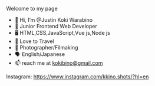 Welcome to my page

- 👤 Hi, I’m @Justin Koki Warabino
- 🫥 Junior Frontend Web Developer
- 🖥 HTML,CSS,JavaScript,Vue js,Node js
- 🗼 Love to Travel
- 📸 Photographer/Filmaking
- 🗣 English/Japanese 
- 📫 reach me at kokibino@gmail.com

Instagram: https://www.instagram.com/kkino.shots/?hl=en




<!---
Kokibino/Kokibino is a ✨ special ✨ repository because its `README.md` (this file) appears on your GitHub profile.
You can click the Preview link to take a look at your changes.
--->
